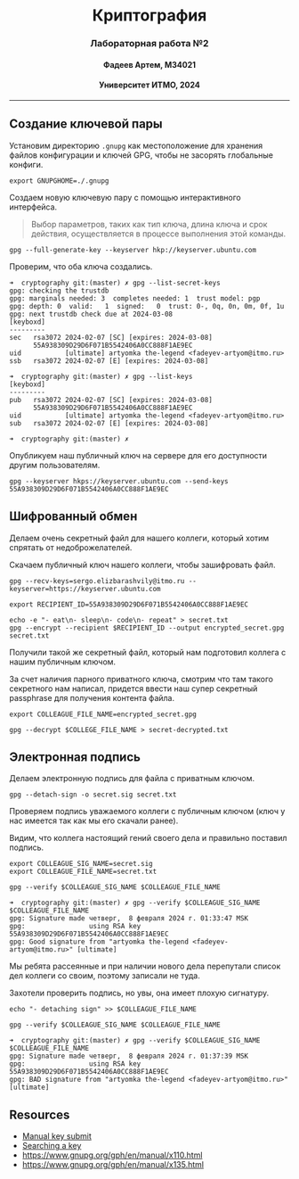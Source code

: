 <div align="center">
  <h1>Криптография</h1>
  <h3>Лабораторная работа №2</h3>
  <h4>Фадеев Артем, M34021</h4>
  <h4>Университет ИТМО, 2024</h4>
</div>  

---

## Создание ключевой пары

Установим директорию `.gnupg` как местоположение для хранения файлов
конфигурации и ключей GPG, чтобы не засорять глобальные конфиги.

```shell
export GNUPGHOME=./.gnupg
```

Создаем новую ключевую пару с помощью интерактивного интерфейса.
> Выбор параметров, таких как тип ключа, длина ключа и срок действия,
> осуществляется в процессе выполнения этой команды.

```shell
gpg --full-generate-key --keyserver hkp://keyserver.ubuntu.com
```

Проверим, что оба ключа создались.

```shell
➜  cryptography git:(master) ✗ gpg --list-secret-keys
gpg: checking the trustdb
gpg: marginals needed: 3  completes needed: 1  trust model: pgp
gpg: depth: 0  valid:   1  signed:   0  trust: 0-, 0q, 0n, 0m, 0f, 1u
gpg: next trustdb check due at 2024-03-08
[keyboxd]
---------
sec   rsa3072 2024-02-07 [SC] [expires: 2024-03-08]
      55A938309D29D6F071B5542406A0CC888F1AE9EC
uid           [ultimate] artyomka the-legend <fadeyev-artyom@itmo.ru>
ssb   rsa3072 2024-02-07 [E] [expires: 2024-03-08]
```

```shell
➜  cryptography git:(master) ✗ gpg --list-keys
[keyboxd]
---------
pub   rsa3072 2024-02-07 [SC] [expires: 2024-03-08]
      55A938309D29D6F071B5542406A0CC888F1AE9EC
uid           [ultimate] artyomka the-legend <fadeyev-artyom@itmo.ru>
sub   rsa3072 2024-02-07 [E] [expires: 2024-03-08]

➜  cryptography git:(master) ✗ 
```

Опубликуем наш публичный ключ на сервере для его доступности другим пользователям.

```shell
gpg --keyserver hkps://keyserver.ubuntu.com --send-keys 55A938309D29D6F071B5542406A0CC888F1AE9EC
```

## Шифрованный обмен

Делаем очень секретный файл для нашего коллеги, который хотим спрятать
от недоброжелателей.

Скачаем публичный ключ нашего коллеги, чтобы зашифровать файл.

```shell
gpg --recv-keys=sergo.elizbarashvily@itmo.ru --keyserver=https://keyserver.ubuntu.com

export RECIPIENT_ID=55A938309D29D6F071B5542406A0CC888F1AE9EC

echo -e "- eat\n- sleep\n- code\n- repeat" > secret.txt
gpg --encrypt --recipient $RECIPIENT_ID --output encrypted_secret.gpg secret.txt
```

Получили такой же секретный файл, который нам подготовил коллега с нашим публичным
ключом.

За счет наличия парного приватного ключа, смотрим что там такого секретного
нам написал, придется ввести наш супер секретный passphrase для получения
контента файла.

```shell
export COLLEAGUE_FILE_NAME=encrypted_secret.gpg

gpg --decrypt $COLLEGE_FILE_NAME > secret-decrypted.txt
```

## Электронная подпись

Делаем электронную подпись для файла с приватным ключом.

```shell
gpg --detach-sign -o secret.sig secret.txt
```

Проверяем подпись уважаемого коллеги с публичным ключом (ключ у нас имеется
так как мы его скачали ранее).

Видим, что коллега настоящий гений своего дела и правильно поставил подпись.

```shell
export COLLEAGUE_SIG_NAME=secret.sig
export COLLEAGUE_FILE_NAME=secret.txt

gpg --verify $COLLEAGUE_SIG_NAME $COLLEAGUE_FILE_NAME
```

```shell
➜  cryptography git:(master) ✗ gpg --verify $COLLEAGUE_SIG_NAME $COLLEAGUE_FILE_NAME
gpg: Signature made четверг,  8 февраля 2024 г. 01:33:47 MSK
gpg:                using RSA key 55A938309D29D6F071B5542406A0CC888F1AE9EC
gpg: Good signature from "artyomka the-legend <fadeyev-artyom@itmo.ru>" [ultimate]
```

Мы ребята рассеянные и при наличии нового дела перепутали список дел коллеги
со своим, поэтому записали не туда.

Захотели проверить подпись, но увы, она имеет плохую сигнатуру.

```shell
echo "- detaching sign" >> $COLLEAGUE_FILE_NAME

gpg --verify $COLLEAGUE_SIG_NAME $COLLEAGUE_FILE_NAME
```

```shell
➜  cryptography git:(master) ✗ gpg --verify $COLLEAGUE_SIG_NAME $COLLEAGUE_FILE_NAME
gpg: Signature made четверг,  8 февраля 2024 г. 01:37:39 MSK
gpg:                using RSA key 55A938309D29D6F071B5542406A0CC888F1AE9EC
gpg: BAD signature from "artyomka the-legend <fadeyev-artyom@itmo.ru>" [ultimate]
```

## Resources

- [Manual key submit](https://keyserver.ubuntu.com/#submitKey)
- [Searching a key](https://keyserver.ubuntu.com/pks/lookup?search=55a938309d29d6f071b5542406a0cc888f1ae9ec&fingerprint=on&op=index)
- https://www.gnupg.org/gph/en/manual/x110.html
- https://www.gnupg.org/gph/en/manual/x135.html

